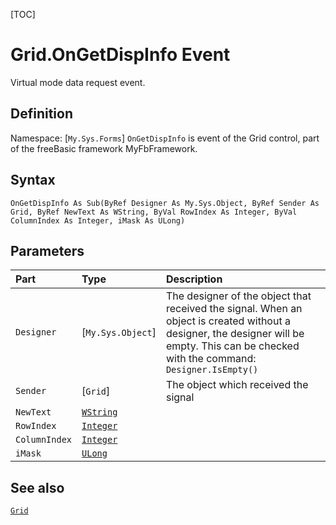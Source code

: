 [TOC]
# Grid.OnGetDispInfo Event
Virtual mode data request event.
## Definition
Namespace: [`My.Sys.Forms`]
`OnGetDispInfo` is event of the Grid control, part of the freeBasic framework MyFbFramework.
## Syntax
```freeBasic
OnGetDispInfo As Sub(ByRef Designer As My.Sys.Object, ByRef Sender As Grid, ByRef NewText As WString, ByVal RowIndex As Integer, ByVal ColumnIndex As Integer, iMask As ULong)
```

## Parameters

|Part|Type|Description|
| :------------ | :------------ | :------------ |
|`Designer`|[`My.Sys.Object`]|The designer of the object that received the signal. When an object is created without a designer, the designer will be empty. This can be checked with the command: `Designer.IsEmpty()`|
|`Sender`|[`Grid`]|The object which received the signal|
|`NewText`|[`WString`]("https://www.freebasic.net/wiki/KeyPgWString")||
|`RowIndex`|[`Integer`]("https://www.freebasic.net/wiki/KeyPgInteger")||
|`ColumnIndex`|[`Integer`]("https://www.freebasic.net/wiki/KeyPgInteger")||
|`iMask`|[`ULong`]("https://www.freebasic.net/wiki/KeyPgULong")||

## See also
[`Grid`](Grid.md)
